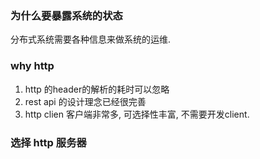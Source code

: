 ### 为什么要暴露系统的状态
分布式系统需要各种信息来做系统的运维.

### why http
1. http 的header的解析的耗时可以忽略
2. rest api 的设计理念已经很完善
3. http clien 客户端非常多, 可选择性丰富, 不需要开发client.


### 选择 http 服务器

